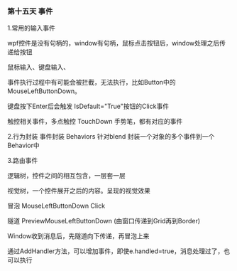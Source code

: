 ﻿### 第十五天 事件

 1.常用的输入事件

 wpf控件是没有句柄的，window有句柄，鼠标点击按钮后，window处理之后传递给按钮

 鼠标输入、键盘输入、

 

 事件执行过程中有可能会被拦截，无法执行，比如Button中的MouseLeftButtonDown。

 键盘按下Enter后会触发 IsDefault="True"按钮的Click事件

 触控相关事件，多点触控 TouchDown 手势笔，都有对应的事件

 2.行为封装   事件封装  Behaviors 针对blend   封装一个对象的多个事件到一个Behavior中
  
 3.路由事件

 逻辑树，控件之间的相互包含，一层套一层

 视觉树，一个控件展开之后的内容。呈现的视觉效果

 冒泡 MouseLeftButtonDown  Click
 
 隧道 PreviewMouseLeftButtonDown (由窗口传递到Grid再到Border)

 Window收到消息后，先隧道向下传递，再冒泡上来

 通过AddHandler方法，可以增加事件，即使e.handled=true，消息处理过了，也可以执行